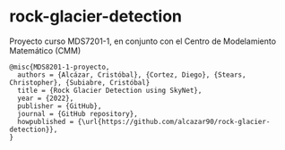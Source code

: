 # rock-glacier-detection
Proyecto curso MDS7201-1, en conjunto con el Centro de Modelamiento Matemático (CMM)







```
@misc{MDS8201-1-proyecto,
  authors = {Alcázar, Cristóbal}, {Cortez, Diego}, {Stears, Christopher}, {Subiabre, Cristóbal}
  title = {Rock Glacier Detection using SkyNet},
  year = {2022},
  publisher = {GitHub},
  journal = {GitHub repository},
  howpublished = {\url{https://github.com/alcazar90/rock-glacier-detection}},
}
```
